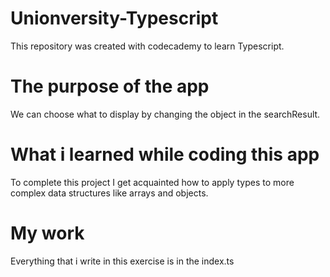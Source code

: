 # Unionversity-Typescript
  This repository was created with codecademy to learn Typescript.
# The purpose of the app
 We can choose what to display by changing the object in the searchResult.
# What i learned while coding this app
  To complete this project I get acquainted how to apply types to more complex data structures like arrays and objects.

# My work

Everything that i write in this exercise is in the index.ts

